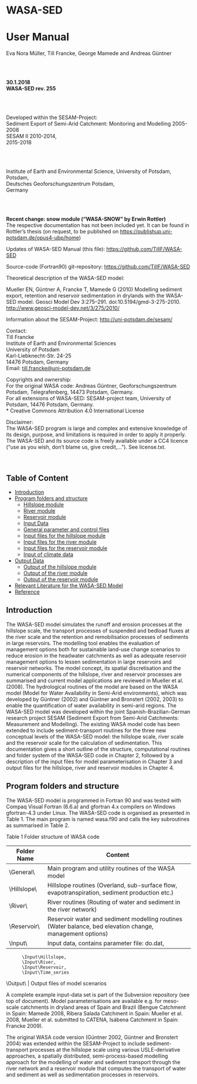 # WASA-SED

# User Manual

Eva Nora Müller, Till Francke, George Mamede and Andreas Güntner

<br>
<br>

**30.1.2018<br>
WASA-SED rev. 255**

<br>
<br>

Developed within the SESAM-Project:<br>
Sediment Export of Semi-Arid Catchment: Monitoring and Modelling 2005-2008<br>
SESAM II 2010-2014,<br>
2015-2018

<br>
<br>

Institute of Earth and Environmental Science, University of Potsdam, Potsdam,<br>
Deutsches Geoforschungszentrum Potsdam,<br>
Germany


<br>
<br>

**Recent change: snow module (“WASA-SNOW” by Erwin Rottler)**<br>
The respective documentation has not been included yet. It can be found in Rottler’s thesis (on request, to be published on https://publishup.uni-potsdam.de/opus4-ubp/home)

Updates of WASA-SED Manual (this file):
https://github.com/TillF/WASA-SED

Source-code (Fortran90) git-repository:
https://github.com/TillF/WASA-SED

Theoretical description of the WASA-SED model:

Mueller EN, Güntner A, Francke T, Mamede G (2010) Modelling sediment export, retention and reservoir sedimentation in drylands with the WASA-SED model. Geosci Model Dev 3:275–291. doi:10.5194/gmd-3-275-2010. http://www.geosci-model-dev.net/3/275/2010/

Information about the SESAM-Project:
http://uni-potsdam.de/sesam/

Contact:<br>
Till Francke<br>
Institute of Earth and Environmental Sciences<br>
University of Potsdam<br>
Karl-Liebknecht-Str. 24-25<br>
14476 Potsdam, Germany<br>
Email: till.francke@uni-potsdam.de
 
Copyrights and ownership:<br>
For the original WASA code: Andreas Güntner, Geoforschungszentrum Potsdam, Telegrafenberg, 14473 Potsdam, Germany.<br>
For all extensions of WASA-SED: SESAM-project team, University of Potsdam, 14476 Potsdam, Germany.<br>
\* Creative Commons Attribution 4.0 International License

Disclaimer:<br>
The WASA-SED program is large and complex and extensive knowledge of its design, purpose, and limitations is required in order to apply it properly. The WASA-SED and its source code is freely available under a CC4 licence (“use as you wish, don’t blame us, give credit,…”). See license.txt.
<br>
<br>
<br>

## Table of Content
- [Introduction](#heading)<br>
- [Program folders and structure](#heading)<br>
  * [Hillslope module](#sub-heading)<br>
  * [River module](#sub-heading)<br>
  * [Reservoir module](#sub-heading)<br>
  * [Input Data](#sub-heading)<br>
  * [General parameter and control files](#sub-heading)<br>
  * [Input files for the hillslope module](#sub-heading)<br>
  * [Input files for the river module](#sub-heading)<br>
  * [Input files for the reservoir module](#sub-heading)<br>
  * [Input of climate data](#sub-heading)<br>
- [Output Data](#heading)<br>
  * [Output of the hillslope module](#sub-heading)<br>
  * [Output of the river module](#sub-heading)<br>
  * [Output of the reservoir module](#sub-heading)<br>
- [Relevant Literature for the WASA-SED Model](#heading)<br>
- [Reference](#heading)<br>

## Introduction
The WASA-SED model simulates the runoff and erosion processes at the hillslope scale, the transport processes of suspended and bedload fluxes at the river scale and the retention and remobilisation processes of sediments in large reservoirs. The modelling tool enables the evaluation of management options both for sustainable land-use change scenarios to reduce erosion in the headwater catchments as well as adequate reservoir management options to lessen sedimentation in large reservoirs and reservoir networks. The model concept, its spatial discretisation and the numerical components of the hillslope, river and reservoir processes are summarised and current model applications are reviewed in Mueller et al. (2008). The hydrological routines of the model are based on the WASA model (Model for Water Availability in Semi-Arid environments), which was developed by Güntner (2002) and Güntner and Bronstert (2002, 2003) to enable the quantification of water availability in semi-arid regions. The WASA-SED model was developed within the joint Spanish-Brazilian-German research project SESAM (Sediment Export from Semi-Arid Catchments: Measurement and Modelling). The existing WASA model code has been extended to include sediment-transport routines for the three new conceptual levels of the WASA-SED model: the hillslope scale, river scale and the reservoir scale for the calculation of sedimentation. This documentation gives a short outline of the structure, computational routines and folder system of the WASA-SED code in Chapter 2, followed by a description of the input files for model parameterisation in Chapter 3 and output files for the hillslope, river and reservoir modules in Chapter 4.

## Program folders and structure
The WASA-SED model is programmed in Fortran 90 and was tested with Compaq Visual Fortran (6.6.a) and gfortran 4.x compilers on Windows gfortran-4.3 under Linux. The WASA-SED code is organised as presented in Table 1. The main program is named wasa.f90 and calls the key subroutines as summarised in Table 2.

Table 1 Folder structure of WASA code

|Folder Name | Content  |
|---|---| 
\General\ | Main program and utility routines of the WASA model  
\Hillslope\ | Hillslope routines (Overland, sub-surface flow, evapotranspiration, sediment production etc.)  
\River\	| River routines (Routing of water and sediment in the river network)
\Reservoir\ | Reservoir water and sediment modelling routines (Water balance, bed elevation change, management options)
\Input\	| Input data, contains parameter file: do.dat, 
          \Input\Hillslope, 
          \Input\River, 
          \Input\Reservoir, 
          \Input\Time_series
\Output\ | Output files of model scenarios 

A complete example input-data set is part of the Subversion repository (see top of document). Model parameterisations are available e.g. for meso-scale catchments in dryland areas of Spain and Brazil (Bengue Catchment in Spain: Mamede 2008, Ribera Salada Catchment in Spain: Mueller et al. 2008, Mueller et al. submitted to CATENA, Isábena Catchment in Spain: Francke 2009).

The original WASA code version (Güntner 2002, Güntner and Bronstert 2004) was extended within the SESAM-Project to include sediment-transport processes at the hillslope scale using various USLE-derivative approaches, a spatially distributed, semi-process-based modelling approach for the modelling of water and sediment transport through the river network and a reservoir module that computes the transport of water and sediment as well as sedimentation processes in reservoirs.



